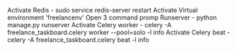 Activate Redis - sudo service redis-server restart
Activate Virtual environment 'freelancenv'
Open 3 command promp 
Runserver - python manage.py runserver
Activate Celery worker -   celery -A freelance_taskboard.celery worker --pool=solo -l info
Activate Celery beat -     celery -A freelance_taskboard.celery beat -l info
